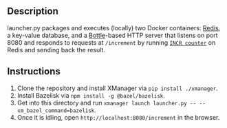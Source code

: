 ## Description

launcher.py packages and executes (locally) two Docker containers:
[Redis](https://hub.docker.com/_/redis), a key-value database, and a
[Bottle](https://bottlepy.org/)-based HTTP server that listens on port 8080 and
responds to requests at `/increment` by running
[`INCR counter`](https://redis.io/commands/INCR) on Redis and sending back the
result.

## Instructions

1. Clone the repository and install XManager via `pip install ./xmanager`.
2. Install Bazelisk via `npm install -g @bazel/bazelisk`.
3. Get into this directory and run `xmanager launch launcher.py -- --xm_bazel_command=bazelisk`.
4. Once it is idling, open `http://localhost:8080/increment` in the browser.
